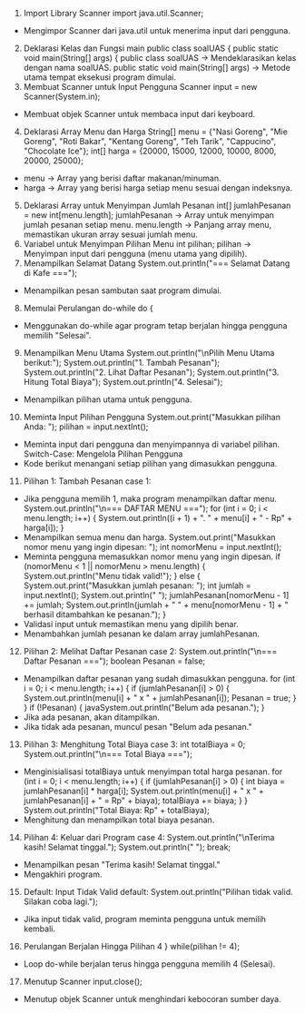 1. Import Library Scanner
import java.util.Scanner;
- Mengimpor Scanner dari java.util untuk menerima input dari pengguna.
2. Deklarasi Kelas dan Fungsi main
public class soalUAS {
    public static void main(String[] args) {
public class soalUAS → Mendeklarasikan kelas dengan nama soalUAS.
public static void main(String[] args) → Metode utama tempat eksekusi program dimulai.
3. Membuat Scanner untuk Input Pengguna
Scanner input = new Scanner(System.in);
- Membuat objek Scanner untuk membaca input dari keyboard.
4. Deklarasi Array Menu dan Harga
String[] menu = {"Nasi Goreng", "Mie Goreng", "Roti Bakar", "Kentang Goreng", 
                 "Teh Tarik", "Cappucino", "Chocolate Ice"};
int[] harga = {20000, 15000, 12000, 10000, 8000, 20000, 25000};
- menu → Array yang berisi daftar makanan/minuman.
- harga → Array yang berisi harga setiap menu sesuai dengan indeksnya.
5. Deklarasi Array untuk Menyimpan Jumlah Pesanan
int[] jumlahPesanan = new int[menu.length];
jumlahPesanan → Array untuk menyimpan jumlah pesanan setiap menu.
menu.length → Panjang array menu, memastikan ukuran array sesuai jumlah menu.
6. Variabel untuk Menyimpan Pilihan Menu
int pilihan;
pilihan → Menyimpan input dari pengguna (menu utama yang dipilih).
7. Menampilkan Selamat Datang
System.out.println("=== Selamat Datang di Kafe ===");
- Menampilkan pesan sambutan saat program dimulai.
8. Memulai Perulangan do-while
do { 
- Menggunakan do-while agar program tetap berjalan hingga pengguna memilih "Selesai".
9. Menampilkan Menu Utama
System.out.println("\nPilih Menu Utama berikut:");
System.out.println("1. Tambah Pesanan"); 
System.out.println("2. Lihat Daftar Pesanan");
System.out.println("3. Hitung Total Biaya");
System.out.println("4. Selesai");
- Menampilkan pilihan utama untuk pengguna.
10. Meminta Input Pilihan Pengguna
System.out.print("Masukkan pilihan Anda: ");
pilihan = input.nextInt();
- Meminta input dari pengguna dan menyimpannya di variabel pilihan.
Switch-Case: Mengelola Pilihan Pengguna
- Kode berikut menangani setiap pilihan yang dimasukkan pengguna.
11. Pilihan 1: Tambah Pesanan
case 1:
- Jika pengguna memilih 1, maka program menampilkan daftar menu.
System.out.println("\n=== DAFTAR MENU ===");
for (int i = 0; i < menu.length; i++) {
    System.out.println((i + 1) + ". " + menu[i] + " - Rp" + harga[i]);
}
- Menampilkan semua menu dan harga.
System.out.print("Masukkan nomor menu yang ingin dipesan: ");
int nomorMenu = input.nextInt();
- Meminta pengguna memasukkan nomor menu yang ingin dipesan.
if (nomorMenu < 1 || nomorMenu > menu.length) {
    System.out.println("Menu tidak valid!");
} else {
    System.out.print("Masukkan jumlah pesanan: ");
    int jumlah = input.nextInt();
    System.out.println(" ");
    jumlahPesanan[nomorMenu - 1] += jumlah;
    System.out.println(jumlah + " " + menu[nomorMenu - 1] + " berhasil ditambahkan ke pesanan.");
}
- Validasi input untuk memastikan menu yang dipilih benar.
- Menambahkan jumlah pesanan ke dalam array jumlahPesanan.
12. Pilihan 2: Melihat Daftar Pesanan
case 2:
System.out.println("\n=== Daftar Pesanan ===");
boolean Pesanan = false;
- Menampilkan daftar pesanan yang sudah dimasukkan pengguna.
for (int i = 0; i < menu.length; i++) {
    if (jumlahPesanan[i] > 0) {
        System.out.println(menu[i] + " x " + jumlahPesanan[i]);
        Pesanan = true;
    }
}
if (!Pesanan) {
    javaSystem.out.println("Belum ada pesanan.");
}
- Jika ada pesanan, akan ditampilkan.
- Jika tidak ada pesanan, muncul pesan "Belum ada pesanan."
13. Pilihan 3: Menghitung Total Biaya
case 3:
int totalBiaya = 0;
System.out.println("\n=== Total Biaya ===");
- Menginisialisasi totalBiaya untuk menyimpan total harga pesanan.
for (int i = 0; i < menu.length; i++) {
    if (jumlahPesanan[i] > 0) {
        int biaya = jumlahPesanan[i] * harga[i];
        System.out.println(menu[i] + " x " + jumlahPesanan[i] + " = Rp" + biaya);
        totalBiaya += biaya;
    }
}
System.out.println("Total Biaya: Rp" + totalBiaya);
- Menghitung dan menampilkan total biaya pesanan.
14. Pilihan 4: Keluar dari Program
case 4:
System.out.println("\nTerima kasih! Selamat tinggal.");
System.out.println(" ");
break;
- Menampilkan pesan "Terima kasih! Selamat tinggal."
- Mengakhiri program.
15. Default: Input Tidak Valid
default:
System.out.println("Pilihan tidak valid. Silakan coba lagi.");
- Jika input tidak valid, program meminta pengguna untuk memilih kembali.
16. Perulangan Berjalan Hingga Pilihan 4
} while(pilihan != 4);
- Loop do-while berjalan terus hingga pengguna memilih 4 (Selesai).
17. Menutup Scanner
input.close();
- Menutup objek Scanner untuk menghindari kebocoran sumber daya.